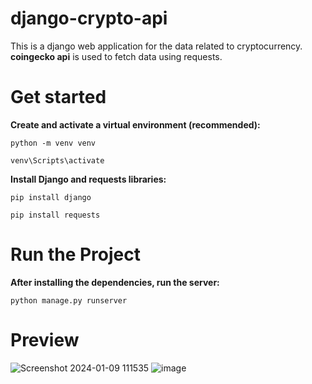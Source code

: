 # django-crypto-api
This is a django web application for the data related to cryptocurrency. 
**coingecko api** is used to fetch data using requests.

# Get started

**Create and activate a virtual environment (recommended):**

`python -m venv venv`


`venv\Scripts\activate`

**Install Django and requests libraries:**

`pip install django`

`pip install requests`



# Run the Project

**After installing the dependencies, run the server:**

`python manage.py runserver`


# Preview
![Screenshot 2024-01-09 111535](https://github.com/Vijaylande14/Django/assets/153816647/3c2869cb-45a8-4dc1-98e9-f8dd42ddfea0)
![image](https://github.com/Vijaylande14/Django/assets/153816647/5e80d0a1-1ee5-4b00-90f4-8c8023d37be8)

